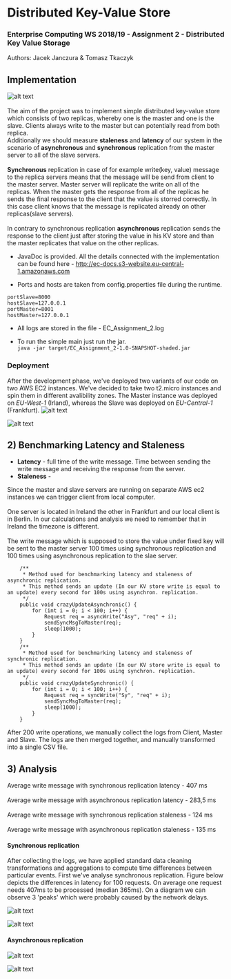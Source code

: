 # Distributed Key-Value Store
### Enterprise Computing WS 2018/19 - Assignment 2 - Distributed Key Value Storage
Authors: Jacek Janczura & Tomasz Tkaczyk

## Implementation
![alt text](img/ToDo.png "Master AWS Console")
<br><br>
The aim of the project was to implement simple distributed key-value store which consists of two replicas, whereby one is the master and one is the slave. Clients always write to the master but can potentially read from both replica. 
<br> Additionally we should measure <b>staleness</b> and <b>latency</b> of our system in the scenario of <b>asynchronous</b> and <b>synchronous</b> replication from the master server to all of the slave servers.
<br><br> <b>Synchronous</b> replication in case of for example write(key, value) message to the replica servers means that the message will be send from client to the master server. Master server will replicate the write on all of the replicas. When the master gets the response from all of the replicas he sends the final response to the client that the value is storred correctly. In this case client knows that the message is replicated already on other replicas(slave servers).
<br><br> In contrary to synchronous replication <b>asynchronous</b> replication sends the response to the client just after storing the value in his KV store and than the master replicates that value on the other replicas.

* JavaDoc is provided. All the details connected with the implementation can be found here - http://ec-docs.s3-website.eu-central-1.amazonaws.com

* Ports and hosts are taken from config.properties file during the runtime. 
```
portSlave=8000
hostSlave=127.0.0.1
portMaster=8001
hostMaster=127.0.0.1
```
* All logs are stored in the file - EC_Assignment_2.log

* To run the simple main just run the jar. <br>
 `java -jar target/EC_Assignment_2-1.0-SNAPSHOT-shaded.jar `

### Deployment
After the development phase, we've deployed two variants of our code on two AWS EC2 instances. We've decided to take two t2.micro instances and spin them in different avalibility zones. The Master instance was deployed on  *EU-West-1* (Irland), whereas the Slave was deployed on *EU-Central-1* (Frankfurt). 
![alt text](./img/slave.png "Slave AWS Console")

![alt text](./img/master.png "Master AWS Console")

## 2) Benchmarking Latency and Staleness 

* <b>Latency</b> - full time of the write message. Time between sending the write message and receiving the response from the server. 
* <b>Staleness</b> - 

Since the master and slave servers are running on separate AWS ec2 instances we can trigger client from local computer.
<br><br>One server is located in Ireland the other in Frankfurt and our local client is in Berlin. In our calculations and analysis we need to remember that in Ireland the timezone is different.
<br><br>The write message which is supposed to store the value under fixed key will be sent to the master server 100 times using synchronous replication and 100 times using asynchronous replication to the slae server.

```
    /**
     * Method used for benchmarking latency and staleness of asynchronic replication. 
     * This method sends an update (In our KV store write is equal to an update) every second for 100s using asynchron. replication.
     */
    public void crazyUpdateAsynchronic() {
        for (int i = 0; i < 100; i++) {
            Request req = asyncWrite("Asy", "req" + i);
            sendSyncMsgToMaster(req);
            sleep(1000);
        }
    }
    /**
     * Method used for benchmarking latency and staleness of synchronic replication. 
     * This method sends an update (In our KV store write is equal to an update) every second for 100s using synchron. replication.
     */
    public void crazyUpdateSynchronic() {
        for (int i = 0; i < 100; i++) {
            Request req = syncWrite("Sy", "req" + i);
            sendSyncMsgToMaster(req);
            sleep(1000);
        }
    }
```


After 200 write operations, we manually collect the logs from Client, Master and Slave. The logs are then merged together, and manually transformed into a single CSV file.

## 3) Analysis
Average write message with synchronous replication latency - 407 ms
<br><br>
Average write message with asynchronous replication latency - 283,5 ms
<br><br>
Average write message with synchronous replication staleness - 124 ms
<br><br>
Average write message with asynchronous replication staleness - 135 ms
 
#### Synchronous replication 
After collecting the logs, we have applied standard data cleaning transformations and aggregations to compute time differences between particular events. 
First we've analyse synchronous replication. Figure below depicts the differences in latency for 100 requests. On average one request needs 407ms to be processed (median 365ms). On a diagram we can observe 3 'peaks' which were probably caused by the network delays.      

![alt text](./img/LatencySync.jpeg "Latency synchronous")

![alt text](./img/StalenessSync.jpeg "Staleness sync")

 
#### Asynchronous replication 

![alt text](./img/LatencyAsync.jpeg "Latency async")

![alt text](./img/StalenessAsync.jpeg "Staleness async")
